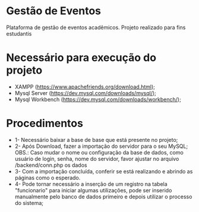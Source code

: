 # Gestão de Eventos
Plataforma de gestão de eventos acadêmicos. Projeto realizado para fins estudantis

# Necessário para execução do projeto
* XAMPP (https://www.apachefriends.org/download.html);
* Mysql Server (https://dev.mysql.com/downloads/mysql/);
* Mysql Workbench (https://dev.mysql.com/downloads/workbench/);

# Procedimentos
* 1- Necessário baixar a base de base que está presente no projeto;
* 2- Após Download, fazer a importação do servidor para o seu MySQL;
    OBS.: Caso mudar o nome ou configuração da base de dados, como usuário de login, senha, nome do servidor, favor ajustar no arquivo /backend/conn.php os dados
* 3- Com a importação concluída, conferir se está realizando e abrindo as páginas como o esperado.
* 4- Pode tornar necessário a inserção de um registro na tabela "funcionario" para iniciar algumas utilizações, pode ser inserido manualmente pelo banco de dados primeiro e depois utilizar o processo do sistema;
